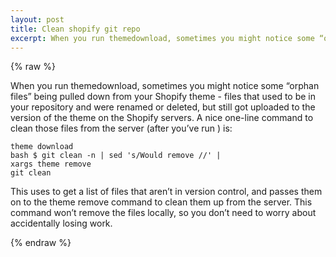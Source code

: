 ```yaml
---
layout: post
title: Clean shopify git repo
excerpt: When you run themedownload, sometimes you might notice some “orphan files” being pulled down from your Shopify theme
---
```

{% raw %}

When you run themedownload, sometimes you might notice some “orphan files” being pulled down from your Shopify theme - files that used to be in your repository and were renamed or deleted, but still got uploaded to the version of the theme on the Shopify servers. A nice one-line command to clean those files from the server (after you’ve run  ) is:

```
theme download
bash $ git clean -n | sed 's/Would remove //' |
xargs theme remove
git clean
```

This uses   to get a list of files that aren’t in version control, and passes them on to the theme remove command to clean them up from the server. This command won’t remove the files locally, so you don’t need to worry about accidentally losing work.



{% endraw %}
